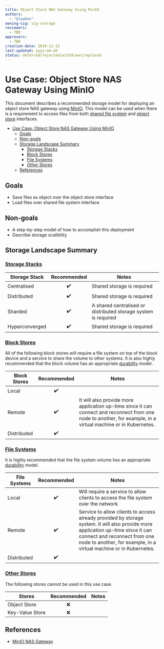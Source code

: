 ```yaml
---
title: Object Store NAS Gateway Using MinIO
authors:
  - "@lpabon"
owning-sig: sig-storage
reviewers:
  - TBD
approvers:
  - TBD
creation-date: 2019-11-13
last-updated: yyyy-mm-dd
status: deferred|rejected|withdrawn|replaced
---
```


# Use Case: Object Store NAS Gateway Using MinIO

This document describes a recommended storage model for deploying an
object store NAS gateway using [MinIO](https://min.io/). This model can be
used when there is a requirement to access files from both
[shared file system](https://docs.google.com/document/d/1Cek8jJ2SPt4xx7Tnx7ih_m4DxzSimj_w26qYHnfrrRQ/edit#heading=h.pbmybfjw6u9v)
and
[object store](https://docs.google.com/document/d/1Cek8jJ2SPt4xx7Tnx7ih_m4DxzSimj_w26qYHnfrrRQ/edit#heading=h.1y7m8ig3tq5o)
interfaces.

<!-- This table is created by the VSCode Markdown Addon -->
- [Use Case: Object Store NAS Gateway Using MinIO](#use-case-object-store-nas-gateway-using-minio)
  - [Goals](#goals)
  - [Non-goals](#non-goals)
  - [Storage Landscape Summary](#storage-landscape-summary)
    - [Storage Stacks](#storage-stacks)
    - [Block Stores](#block-stores)
    - [File Systems](#file-systems)
    - [Other Stores](#other-stores)
  - [References](#references)

## Goals

- Save files as object over the object store interface
- Load files over shared file system interface

## Non-goals

- A step-by-step model of how to accomplish this deployment
- Describe storage scalibility

## Storage Landscape Summary

### [Storage Stacks](https://docs.google.com/document/d/1Cek8jJ2SPt4xx7Tnx7ih_m4DxzSimj_w26qYHnfrrRQ/edit#heading=h.baxsjwj26tbn)

<!-- 
    Alt-Shift-F in VSCode Markdown Addon to automatically size table width.
    Not necessary
-->

| Storage Stack  |    Recommended     | Notes                                                          |
| -------------- | :----------------: | -------------------------------------------------------------- |
| Centralised    | :heavy_check_mark: | Shared storage is required                                     |
| Distributed    | :heavy_check_mark:  | Shared storage is required                                     |
| Sharded        | :heavy_check_mark: | A shared centralised or distributed storage system is required |
| Hyperconverged | :heavy_check_mark: | Shared storage is required                                     |

### [Block Stores](https://docs.google.com/document/d/1Cek8jJ2SPt4xx7Tnx7ih_m4DxzSimj_w26qYHnfrrRQ/edit#heading=h.tvi9orfkisq7)

All of the following block stores will require a file system on top
of the block device and a service to share the volume to other systems.
It is also highly recommended that the block volume has an appropriate
[durability](https://docs.google.com/document/d/1Cek8jJ2SPt4xx7Tnx7ih_m4DxzSimj_w26qYHnfrrRQ/edit#heading=h.dh09gq1vn6a7)
model.

| Block Stores |    Recommended     | Notes                                                                                                                                                          |
| ------------ | :----------------: | -------------------------------------------------------------------------------------------------------------------------------------------------------------- |
| Local        | :heavy_check_mark: |                                                                                                                                                                |
| Remote       | :heavy_check_mark: | It will also provide more application up-time since it can connect and reconnect from one node to another, for example, in a virtual machine or in Kubernetes. |
| Distributed  | :heavy_check_mark: |                                                                                                                                                                |

### [File Systems](https://docs.google.com/document/d/1Cek8jJ2SPt4xx7Tnx7ih_m4DxzSimj_w26qYHnfrrRQ/edit#heading=h.ysbf15wa3ar5)

It is highly recommended that the file system volume has an appropriate
[durability](https://docs.google.com/document/d/1Cek8jJ2SPt4xx7Tnx7ih_m4DxzSimj_w26qYHnfrrRQ/edit#heading=h.dh09gq1vn6a7)
model.

| File Systems |    Recommended     | Notes                                                                                                                                                                                                                                 |
| ------------ | :----------------: | ------------------------------------------------------------------------------------------------------------------------------------------------------------------------------------------------------------------------------------- |
| Local        | :heavy_check_mark: | Will require a service to allow clients to access the file system over the network                                                                                                                                                    |
| Remote       | :heavy_check_mark: | Service to allow clients to access already provided by storage system. It will also provide more application up-time since it can connect and reconnect from one node to another, for example, in a virtual machine or in Kubernetes. |
| Distributed  | :heavy_check_mark: |                                                                                                                                                                                                                                       |

### [Other Stores](https://docs.google.com/document/d/1Cek8jJ2SPt4xx7Tnx7ih_m4DxzSimj_w26qYHnfrrRQ/edit#heading=h.lrlu2fsu69n8)

The following stores cannot be used in this use case.

| Stores          | Recommended | Notes |
| --------------- | :---------: | ----- |
| Object Store    |     :x:     |       |
| Key-Value Store |     :x:     |       |

## References

- [MinIO NAS Gateway](https://docs.min.io/docs/minio-gateway-for-nas.html)
